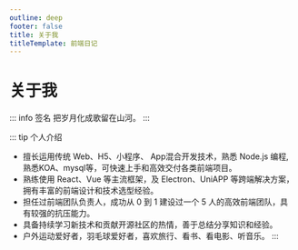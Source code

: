 ```yaml
---
outline: deep
footer: false
title: 关于我
titleTemplate: 前端日记
---
```


# 关于我

::: info 签名
把岁月化成歌留在山河。
:::

::: tip 个人介绍

- 擅长运用传统 Web、H5、小程序、  App混合开发技术，熟悉 Node.js 编程,熟悉KOA、mysql等，可快速上手和高效交付各类前端项目。
- 熟练使用 React、Vue 等主流框架，及 Electron、UniAPP 等跨端解决方案，拥有丰富的前端设计和技术选型经验。
- 担任过前端团队负责人，成功从 0 到 1 建设过一个 5 人的高效前端团队，具有较强的抗压能力。
- 具备持续学习新技术和贡献开源社区的热情，善于总结分享知识和经验。
- 户外运动爱好者，羽毛球爱好者，喜欢旅行、看书、看电影、听音乐。
  :::

[//]: # (::: warning 开源项目)

[//]: # ()
[//]: # (- [ninecat-ui]&#40;https://github.com/ninecat-ui/ninecat-ui&#41;：一个清爽的 Vue 3.0 UI Web 框架。)

[//]: # (- [FindAll]&#40;https://github.com/FindAllTeam/FindAll&#41;：一个自动化分析网络安全应急响应工具。)

[//]: # (- [electron-prokit]&#40;https://github.com/Xutaotaotao/electron-prokit&#41;：一款基于 Electron 的桌面软件开发框架,让你拥有极致的桌面开发体验。)

[//]: # (- [get-installed-apps]&#40;https://github.com/Xutaotaotao/get-installed-apps&#41;：通过 Node.js 获取电脑安装的软件，支持 Windows 和 Mac 两个平台。)

[//]: # (  :::)

[//]: # (::: danger 联系我)

[//]: # (扫码添加微信好友，请添加备注，谢谢！)

[//]: # (<img src="/wx.jpg" alt="微信二维码" style="width: 250px;" />)

[//]: # (  :::)

